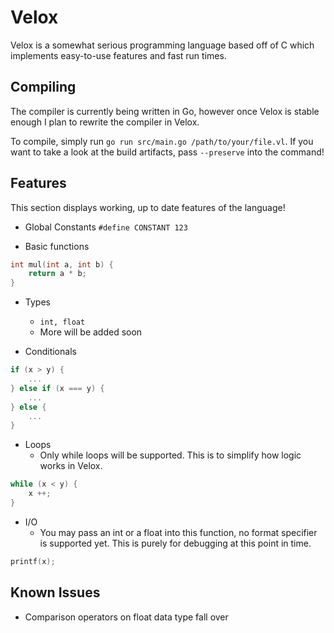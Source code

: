 # Velox

Velox is a somewhat serious programming language based off of C which implements easy-to-use features and fast run times.

## Compiling

The compiler is currently being written in Go, however once Velox is stable enough I plan to rewrite the compiler in Velox.

To compile, simply run `go run src/main.go /path/to/your/file.vl`. If you want to take a look at the build artifacts, pass `--preserve` into the command!

## Features

This section displays working, up to date features of the language!

- Global Constants
`#define CONSTANT 123`

- Basic functions
```c
int mul(int a, int b) {
    return a * b;
}
```

- Types
    - `int, float`
    - More will be added soon

- Conditionals
```c
if (x > y) {
    ...
} else if (x === y) {
    ...
} else {
    ...
}
```

- Loops
    - Only while loops will be supported. This is to simplify how logic works in Velox.
```c
while (x < y) {
    x ++;
}
```

- I/O
    - You may pass an int or a float into this function, no format specifier is supported yet. This is purely for debugging at this point in time.
```c
printf(x);
```

## Known Issues
- Comparison operators on float data type fall over